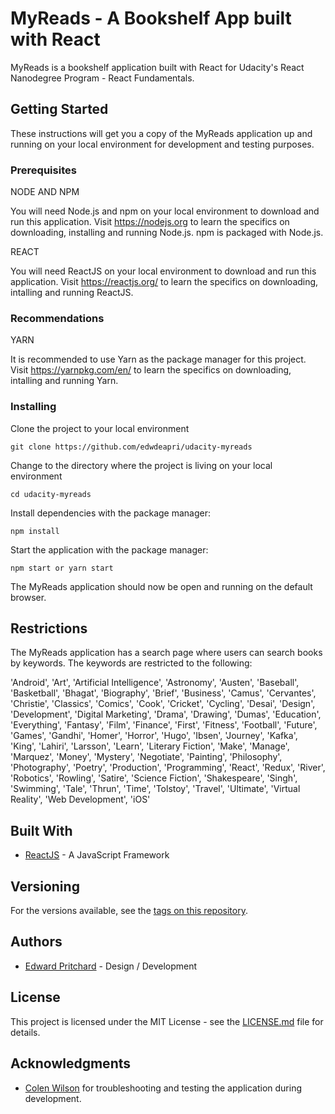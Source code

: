 # MyReads - A Bookshelf App built with React

MyReads is a bookshelf application built with React for Udacity's React
Nanodegree Program - React Fundamentals.

## Getting Started

These instructions will get you a copy of the MyReads application up and running
on your local environment for development and testing purposes.

### Prerequisites

NODE AND NPM

You will need Node.js and npm on your local environment to download and run this
application. Visit https://nodejs.org to learn the specifics on downloading,
installing and running Node.js. npm is packaged with Node.js.

REACT

You will need ReactJS on your local environment to download and run this application. Visit https://reactjs.org/ to learn the specifics on downloading, intalling and running ReactJS.

### Recommendations

YARN

It is recommended to use Yarn as the package manager for this project. Visit https://yarnpkg.com/en/ to learn the specifics on downloading, intalling and running Yarn.

### Installing

Clone the project to your local environment

```
git clone https://github.com/edwdeapri/udacity-myreads
```

Change to the directory where the project is living on your local environment

```
cd udacity-myreads
```

Install dependencies with the package manager:

```
npm install
```

Start the application with the package manager:

```
npm start or yarn start
```

The MyReads application should now be open and running on the default browser.

## Restrictions

The MyReads application has a search page where users can search books by keywords. The keywords are restricted to the following:

'Android', 'Art', 'Artificial Intelligence', 'Astronomy', 'Austen', 'Baseball', 'Basketball', 'Bhagat', 'Biography', 'Brief', 'Business', 'Camus', 'Cervantes', 'Christie', 'Classics', 'Comics', 'Cook', 'Cricket', 'Cycling', 'Desai', 'Design', 'Development', 'Digital Marketing', 'Drama', 'Drawing', 'Dumas', 'Education', 'Everything', 'Fantasy', 'Film', 'Finance', 'First', 'Fitness', 'Football', 'Future', 'Games', 'Gandhi', 'Homer', 'Horror', 'Hugo', 'Ibsen', 'Journey', 'Kafka', 'King', 'Lahiri', 'Larsson', 'Learn', 'Literary Fiction', 'Make', 'Manage', 'Marquez', 'Money', 'Mystery', 'Negotiate', 'Painting', 'Philosophy', 'Photography', 'Poetry', 'Production', 'Programming', 'React', 'Redux', 'River', 'Robotics', 'Rowling', 'Satire', 'Science Fiction', 'Shakespeare', 'Singh', 'Swimming', 'Tale', 'Thrun', 'Time', 'Tolstoy', 'Travel', 'Ultimate', 'Virtual Reality', 'Web Development', 'iOS'

## Built With

- [ReactJS](https://reactjs.org/) - A JavaScript Framework

## Versioning

For the versions available, see the [tags on this repository](https://github.com/edwdeapri/udacity-myreads).

## Authors

- [Edward Pritchard](https://github.com/edwdeapri) - Design / Development

## License

This project is licensed under the MIT License - see the [LICENSE.md](./LICENSE) file for details.

## Acknowledgments

- [Colen Wilson](https://github.com/tachiinii) for troubleshooting and testing the application during development.
